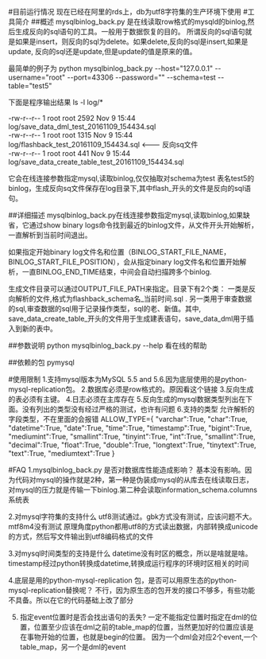 #目前运行情况
现在已经在阿里的rds上，db为utf8字符集的生产环境下使用
#工具简介
##概述
mysqlbinlog_back.py 是在线读取row格式的mysqld的binlog,然后生成反向的sql语句的工具。一般用于数据恢复的目的。
所谓反向的sql语句就是如果是insert，则反向的sql为delete。如果delete,反向的sql是insert,如果是update, 反向的sql还是update,但是update的值是原来的值。

最简单的例子为
python mysqlbinlog_back.py --host="127.0.0.1" --username="root" --port=43306 --password="" --schema=test --table="test5" 

下面是程序输出结果 
 ls -l log/* 
 
  -rw-r--r-- 1 root root 2592 Nov 9 15:44 log/save_data_dml_test_20161109_154434.sql  
  -rw-r--r-- 1 root root 1315 Nov 9 15:44 log/flashback_test_20161109_154434.sql <--- 反向sq文件  
  -rw-r--r-- 1 root root 441 Nov 9 15:44 log/save_data_create_table_test_20161109_154434.sql

它会在线连接参数指定mysql,读取binlog,仅仅抽取对schema为test 表名test5的binlog，生成反向sq文件保存在log目录下,其中flash_开头的文件是反向的sql语句。

##详细描述
mysqlbinlog_back.py在线连接参数指定mysql,读取binlog,如果缺省，它通过show binary logs命令找到最近的binlog文件，从文件开头开始解析，一直解析到当前时间退出。

如果指定开始binary log文件名和位置（BINLOG_START_FILE_NAME，BINLOG_START_FILE_POSITION），会从指定binary log文件名和位置开始解析，一直BINLOG_END_TIME结束，中间会自动扫描跨多个binlog.

生成文件目录可以通过OUTPUT_FILE_PATH来指定。目录下有2个类：
一类是反向解析的文件,格式为flashback_schema名_当前时间.sql . 
另一类用于审查数据的sql,审查数据的sql用于记录操作类型，sql的老、新值。其中, save_data_create_table_开头的文件用于生成建表语句，save_data_dml用于插入到新的表中。

##参数说明
python mysqlbinlog_back.py --help 看在线的帮助

##依赖的包
pymysql

#使用限制
1.支持mysql版本为MySQL 5.5 and 5.6.因为底层使用的是python-mysql-replication包。
2.数据库必须是row格式的。原因看这个链接
3.反向生成的表必须有主键。
4.日志必须在主库存在
5.反向生成的mysql数据类型列出在下面。没有列出的类型没有经过严格的测试，也许有问题
6.支持的类型
允许解析的字段类型，不在里面的会报错
  ALLOW_TYPE={  "varchar":True,  "char":True,  "datetime":True,  "date":True,  "time":True,  "timestamp":True,  "bigint":True,  "mediumint":True, 
    "smallint":True,  "tinyint":True,  "int":True,  "smallint":True,  "decimal":True,  "float":True,  "double":True,  "longtext":True,  "tinytext":True, 
     "text":True,  "mediumtext":True  }

#FAQ
1.mysqlbinlog_back.py 是否对数据库性能造成影响？
基本没有影响。因为代码对mysql的操作就是2种，第一种是伪装成mysql的从库去在线读取日志，对mysql的压力就是传输一下binlog.第二种会读取information_schema.columns系统表

2.对mysql字符集的支持什么
utf8测试通过。gbk方式没有测试，应该问题不大。mtf8m4没有测试
原理角度python都用utf8的方式读出数据，内部转换成unicode的方式，然后写文件输出到utf8编码格式的文件

3.对mysql时间类型的支持是什么
datetime没有时区的概念，所以是啥就是啥。
timestamp经过python转换成datetime,转换成运行程序的环境时区相关的时间

4.底层是用的python-mysql-replication 包，是否可以用原生态的python-mysql-replication替换呢？
不行，因为原生态的包开发的接口不够多，有些功能不具备。所以在它的代码基础上改了部分

5. 指定event位置时是否会找出语句的丢失?
一定不能指定位置时指定在dml的位置，位置至少应该在dml之前的table_map的位置，当然更加好的位置应该是在事物开始的位置，也就是begin的位置。
因为一个dml会对应2个event,一个table_map，另一个是dml的event